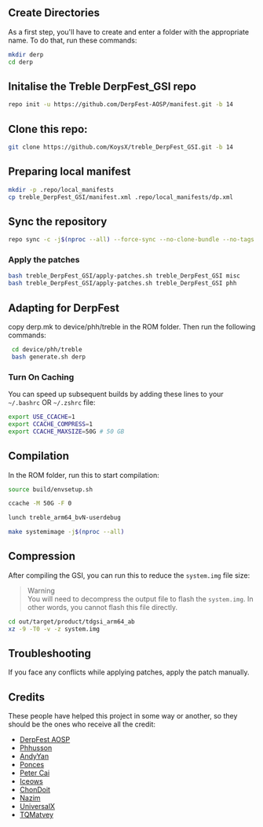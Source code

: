 ## Create Directories
As a first step, you'll have to create and enter a folder with the appropriate name.
To do that, run these commands:

```bash
mkdir derp
cd derp
```

## Initalise the Treble DerpFest_GSI repo
```bash
repo init -u https://github.com/DerpFest-AOSP/manifest.git -b 14
```

## Clone this repo:
```bash
git clone https://github.com/KoysX/treble_DerpFest_GSI.git -b 14
```

## Preparing local manifest
```bash
mkdir -p .repo/local_manifests
cp treble_DerpFest_GSI/manifest.xml .repo/local_manifests/dp.xml
```

## Sync the repository
```bash
repo sync -c -j$(nproc --all) --force-sync --no-clone-bundle --no-tags
```

### Apply the patches
```bash
bash treble_DerpFest_GSI/apply-patches.sh treble_DerpFest_GSI misc
bash treble_DerpFest_GSI/apply-patches.sh treble_DerpFest_GSI phh
```

## Adapting for DerpFest
copy derp.mk to device/phh/treble in the ROM folder. Then run the following commands:
```bash
 cd device/phh/treble
 bash generate.sh derp
```

### Turn On Caching
You can speed up subsequent builds by adding these lines to your `~/.bashrc` OR `~/.zshrc` file:

```bash
export USE_CCACHE=1
export CCACHE_COMPRESS=1
export CCACHE_MAXSIZE=50G # 50 GB
```

## Compilation 
In the ROM folder, run this to start compilation:

```bash
source build/envsetup.sh

ccache -M 50G -F 0

lunch treble_arm64_bvN-userdebug 

make systemimage -j$(nproc --all)
```

## Compression
After compiling the GSI, you can run this to reduce the `system.img` file size:
> Warning<br>
> You will need to decompress the output file to flash the `system.img`. In other words, you cannot flash this file directly.

```bash
cd out/target/product/tdgsi_arm64_ab
xz -9 -T0 -v -z system.img 
```

## Troubleshooting
If you face any conflicts while applying patches, apply the patch manually.

## Credits
These people have helped this project in some way or another, so they should be the ones who receive all the credit:
- [DerpFest AOSP](https://github.com/DerpFest-AOSP/manifest)
- [Phhusson](https://github.com/phhusson)
- [AndyYan](https://github.com/AndyCGYan)
- [Ponces](https://github.com/ponces)
- [Peter Cai](https://github.com/PeterCxy)
- [Iceows](https://github.com/Iceows)
- [ChonDoit](https://github.com/ChonDoit)
- [Nazim](https://github.com/naz664)
- [UniversalX](https://github.com/orgs/UniversalX-devs/)
- [TQMatvey](https://github.com/TQMatvey)
